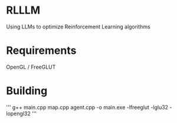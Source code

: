 # RLLLM
Using LLMs to optimize Reinforcement Learning algorithms

# Requirements
OpenGL / FreeGLUT 

# Building

'''
g++ main.cpp map.cpp agent.cpp -o main.exe -lfreeglut -lglu32 -lopengl32
'''
